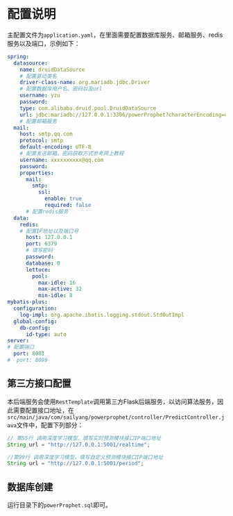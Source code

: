 # 配置说明

主配置文件为`application.yaml`，在里面需要配置数据库服务、邮箱服务、redis服务以及端口，示例如下：

```yaml
spring:
  datasource:
    name: druidDataSource
    # 配置驱动类名
    driver-class-name: org.mariadb.jdbc.Driver
    # 配置数据库用户名、密码以及url
    username: yzu
    password: 
    type: com.alibaba.druid.pool.DruidDataSource
    url: jdbc:mariadb://127.0.0.1:3306/powerProphet?characterEncoding=utf-8&useSSL=false&useTimezone=true&serverTimezone=GMT%2B8&rewriteBatchedStatements=true&allowMultiQueries=true
    # 配置邮箱服务
  mail:
    host: smtp.qq.com
    protocol: smtp
    default-encoding: UTF-8
    # 配置发送邮箱，密码获取方式参考网上教程
    username: xxxxxxxxxx@qq.com
    password: 
    properties:
      mail:
        smtp:
          ssl:
            enable: true
            required: false
      # 配置redis服务
  data:
    redis:
    # 配置IP地址以及端口号
      host: 127.0.0.1
      port: 6379
      # 填写密码
      password: 
      database: 0
      lettuce:
        pool:
          max-idle: 16
          max-active: 32
          min-idle: 8
mybatis-plus:
  configuration:
    log-impl: org.apache.ibatis.logging.stdout.StdOutImpl
  global-config:
    db-config:
      id-type: auto
server:
# 配置端口
  port: 8081
#  port: 8099
```

## 第三方接口配置

本后端服务会使用`RestTemplate`调用第三方Flask后端服务，以访问算法服务，因此需要配置接口地址，在`src/main/java/com/sailyang/powerprophet/controller/PredictController.java`文件中，配置下列部分：

```java
// 第55行 调用深度学习模型，填写实时预测模块接口IP端口地址
String url = "http://127.0.0.1:5001/realtime";

//第99行 调用深度学习模型，填写自定义预测模块接口IP端口地址
String url = "http://127.0.0.1:5001/period";
```

## 数据库创建

运行目录下的`powerProphet.sql`即可。



